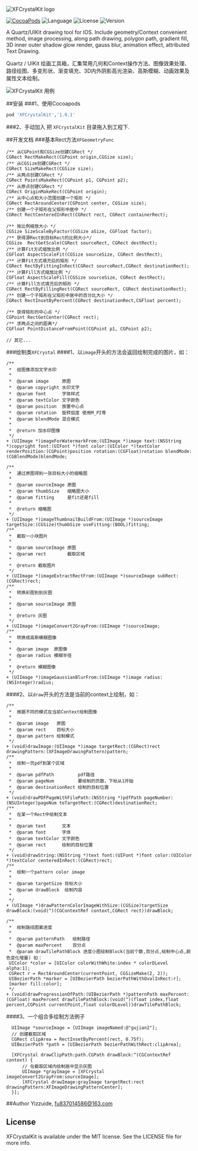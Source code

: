 
![XFCrystalKit logo](./ScreenShot/logo.png)

[![CocoaPods](https://img.shields.io/badge/cocoapods-v1.0.1-brightgreen.svg)](http://cocoadocs.org/docsets/XFCrystalKit)
![Language](https://img.shields.io/badge/language-ObjC-orange.svg)
![License](https://img.shields.io/npm/l/express.svg)
![Version](https://img.shields.io/badge/platform-ios7%2B-green.svg)

A Quartz/UIKit drawing tool for IOS. Include geometry/Context convenient method, image processing, along path drawing, polygon path, gradient fill, 3D inner outer shadow glow render, gauss blur, animation effect, attributed Text Drawing.

Quartz / UIKit 绘画工具箱，汇集常用几何和Context操作方法、图像效果处理、路径绘图、多变形状、渐变填充、3D内外阴影高光渲染、高斯模糊、动画效果及属性文本绘制。

![XFCrystalKit 用例](./ScreenShot/usage.gif)

##安装
###1、使用Cocoapods
```ruby
pod 'XFCrystalKit','1.0.1'
```
###2、手动加入
把 `XFCrystalKit` 目录拖入到工程下.

##开发文档
###基本Rect方法`XFGeometryFunc`
```objc
/** 从CGPoint和CGSize创建CGRect */
CGRect RectMakeRect(CGPoint origin,CGSize size);
/** 从CGSize创建CGRect */
CGRect SizeMakeRect(CGSize size);
/** 从两点创建CGRect */
CGRect PointsMakeRect(CGPoint p1, CGPoint p2);
/** 从原点创建CGRect */
CGRect OriginMakeRect(CGPoint origin);
/** 从中心点和大小范围创建一个矩形 */
CGRect RectAroundCenter(CGPoint center, CGSize size);
/** 创建一个子矩形在父矩形中居中 */
CGRect RectCenteredInRect(CGRect rect, CGRect containerRect);

/** 按比例缩放大小 */
CGSize SizeScaleByFactor(CGSize aSize, CGFloat factor);
/** 获得源Rect到目标Rect的比例大小*/
CGSize  RectGetScale(CGRect sourceRect, CGRect destRect);
/** 计算Fit方式缩放比例 */
CGFloat AspectScaleFit(CGSize sourceSize, CGRect destRect);
/** 计算Fit方式填充后的矩形 */
CGRect RectByFittingInRect(CGRect sourceRect,CGRect destinationRect);
/** 计算Fill方式缩放比例 */
CGFloat AspectScaleFill(CGSize sourceSize, CGRect destRect);
/** 计算Fill方式填充后的矩形 */
CGRect RectByFillingRect(CGRect sourceRect, CGRect destinationRect);
/** 创建一个子矩形在父矩形中居中的百分比大小 */
CGRect RectInsetByPercent(CGRect destinationRect,CGFloat percent);

/** 获得矩形的中心点 */
CGPoint RectGetCenter(CGRect rect);
/** 求两点之间的距离*/
CGFloat PointDistanceFromPoint(CGPoint p1, CGPoint p2);

// 其它...
```

###绘制类`XFCrystal`
####1、以`image`开头的方法会返回绘制完成的图片，如：
```objc
/**
 *  给图像添加文字水印
 *
 *  @param image     原图
 *  @param copyright 水印文字
 *  @param font      字体样式
 *  @param textColor 文字颜色
 *  @param position  放置中心点
 *  @param rotation  旋转弧度 使用M_PI等
 *  @param blendMode 混合模式
 *
 *  @return 加水印图像
 */
+ (UIImage *)imageForWatermarkFrom:(UIImage *)image text:(NSString *)copyright font:(UIFont *)font color:(UIColor *)textColor renderPosition:(CGPoint)position rotation:(CGFloat)rotation blendMode:(CGBlendMode)blendMode;

/**
 *  通过原图得到一张目标大小的缩略图
 *
 *  @param sourceImage 原图
 *  @param thumbSize   缩略图大小
 *  @param fitting     是fit还是fill
 *
 *  @return 缩略图
 */
+ (UIImage *)imageThumbnailBuildFrom:(UIImage *)sourceImage targetSize:(CGSize)thumbSize useFitting:(BOOL)fitting;
/**
 *  截取一小块图片
 *
 *  @param sourceImage 原图
 *  @param rect        截取区域
 *
 *  @return 截取图片
 */
+ (UIImage *)imageExtractRectFrom:(UIImage *)sourceImage subRect:(CGRect)rect;
/**
 *  转换彩图到到灰图
 *
 *  @param sourceImage 原图
 *
 *  @return 灰图
 */
+ (UIImage *)imageConvert2GrayFrom:(UIImage *)sourceImage;
/**
 *  转换成高斯模糊图像
 *
 *  @param image  原图像
 *  @param radius 模糊半径
 *
 *  @return 模糊图像
 */
+ (UIImage *)imageGaussianBlurFrom:(UIImage *)image radius:(NSInteger)radius;
```

####2、以`draw`开头的方法是当前的context上绘制，如：
```objc
/**
 *  根据不同的模式在当前Context绘制图像
 *
 *  @param image   原图
 *  @param rect    目标大小
 *  @param pattern 绘制模式
 */
+ (void)drawImage:(UIImage *)image targetRect:(CGRect)rect drawingPattern:(XFImageDrawingPattern)pattern;
/**
 *  绘制一页pdf到某个区域
 *
 *  @param pdfPath         pdf路径
 *  @param pageNum         要绘制的页数，下标从1开始
 *  @param destinationRect 绘制的目标位置
 */
+ (void)drawPDFPageWithFilePath:(NSString *)pdfPath pageNumber:(NSUInteger)pageNum toTargetRect:(CGRect)destinationRect;
/**
 *  在某一个Rect中绘制文本
 *
 *  @param text      文本
 *  @param font      字体
 *  @param textColor 文字颜色
 *  @param rect      绘制的目标位置
 */
+ (void)drawString:(NSString *)text font:(UIFont *)font color:(UIColor *)textColor centeredInRect:(CGRect)rect;
/**
 *  绘制一个pattern color image
 *
 *  @param targetSize 目标大小
 *  @param drawBlock  绘制内容
 *
 */
+ (UIImage *)drawPatternColorImageWithSize:(CGSize)targetSize drawBlock:(void(^)(CGContextRef context,CGRect rect))drawBlock;

/**
 *  绘制路线图案进度
 *
 *  @param patternPath   绘制路径
 *  @param maxPercent    百分点
 *  @param drawTilePathBlock 进度小图绘制Block(当前个数,百分点,绘制中心点,颜色变化增量) 如：
 UIColor *color = [UIColor colorWithWhite:index * colorDLevel alpha:1];
 CGRect r = RectAroundCenter(currentPoint, CGSizeMake(2, 2));
 UIBezierPath *marker = [UIBezierPath bezierPathWithOvalInRect:r];
 [marker fill:color];
 */
+ (void)drawProgressionOfPath:(UIBezierPath *)patternPath maxPercent:(CGFloat) maxPercent drawTilePathBlock:(void(^)(float index,float percent,CGPoint currentPoint,float colorDLevel))drawTilePathBlock;
```

####3、一个组合多绘制方法例子
```objc
  UIImage *sourceImage = [UIImage imageNamed:@"gujian2"];
  // 创建截取区域
  CGRect clipArea = RectInsetByPercent(rect, 0.75f);
  UIBezierPath *path = [UIBezierPath bezierPathWithRect:clipArea];
  
  [XFCrystal drawClipPath:path.CGPath drawBlock:^(CGContextRef context) {
      // 在截取区域内绘制居中显示灰图
      UIImage *grayImage = [XFCrystal imageConvert2GrayFrom:sourceImage];
      [XFCrystal drawImage:grayImage targetRect:rect drawingPattern:XFImageDrawingPatternCenter];
  }];
```

##Author
Yizzuide, fu837014586@163.com

## License
XFCrystalKit is available under the MIT license. See the LICENSE file for more info.
